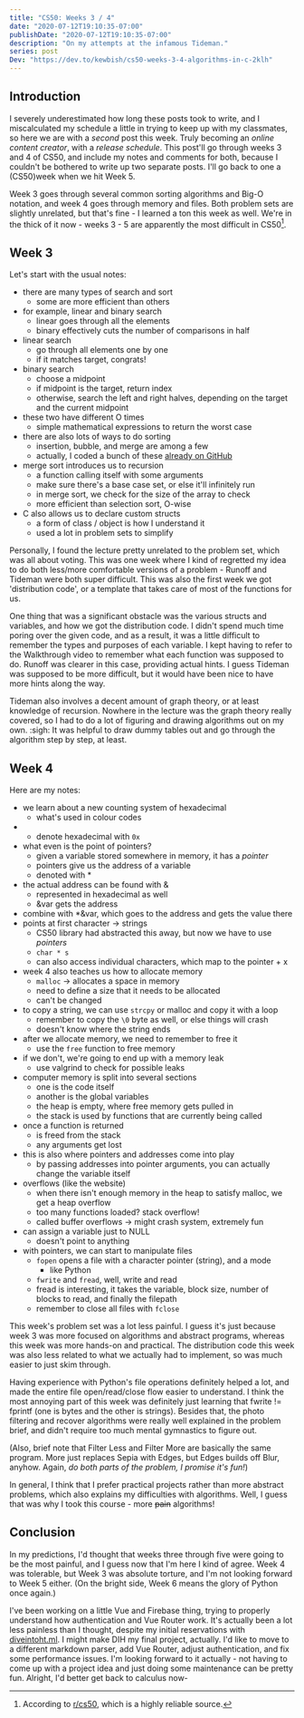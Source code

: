 ```yaml
---
title: "CS50: Weeks 3 / 4"
date: "2020-07-12T19:10:35-07:00"
publishDate: "2020-07-12T19:10:35-07:00"
description: "On my attempts at the infamous Tideman."
series: post
Dev: "https://dev.to/kewbish/cs50-weeks-3-4-algorithms-in-c-2klh"
---
```


## Introduction
I severely underestimated how long these posts took to write, and I miscalculated my schedule a little in trying to keep up with my classmates, so here we are with a *second* post this week. Truly becoming an *online content creator*, with a *release schedule*. This post'll go through weeks 3 and 4 of CS50, and include my notes and comments for both, because I couldn't be bothered to write up two separate posts. I'll go back to one a (CS50)week when we hit Week 5. 

Week 3 goes through several common sorting algorithms and Big-O notation, and week 4 goes through memory and files. Both problem sets are slightly unrelated, but that's fine - I learned a ton this week as well. We're in the thick of it now - weeks 3 - 5 are apparently the most difficult in CS50[^1].

## Week 3
Let's start with the usual notes:
- there are many types of search and sort
	- some are more efficient than others
- for example, linear and binary search
	- linear goes through all the elements
	- binary effectively cuts the number of comparisons in half
- linear search
	- go through all elements one by one
	- if it matches target, congrats!
- binary search
	- choose a midpoint
	- if midpoint is the target, return index
	- otherwise, search the left and right halves, depending on the target and the current midpoint
- these two have different O times
	- simple mathematical expressions to return the worst case
- there are also lots of ways to do sorting
	- insertion, bubble, and merge are among a few
	- actually, I coded a bunch of these [already on GitHub](https://github.com/kewbish/ka-algorithms)
- merge sort introduces us to recursion
	- a function calling itself with some arguments
	- make sure there's a base case set, or else it'll infinitely run
	- in merge sort, we check for the size of the array to check
	- more efficient than selection sort, O-wise
- C also allows us to declare custom structs
	- a form of class / object is how I understand it
	- used a lot in problem sets to simplify

Personally, I found the lecture pretty unrelated to the problem set, which was all about voting. This was one week where I kind of regretted my idea to do both less/more comfortable versions of a problem - Runoff and Tideman were both super difficult. This was also the first week we got 'distribution code', or a template that takes care of most of the functions for us.

One thing that was a significant obstacle was the various structs and variables, and how we got the distribution code. I didn't spend much time poring over the given code, and as a result, it was a little difficult to remember the types and purposes of each variable. I kept having to refer to the Walkthrough video to remember what each function was supposed to do. Runoff was clearer in this case, providing actual hints. I guess Tideman was supposed to be more difficult, but it would have been nice to have more hints along the way.

Tideman also involves a decent amount of graph theory, or at least knowledge of recursion. Nowhere in the lecture was the graph theory really covered, so I had to do a lot of figuring and drawing algorithms out on my own. :sigh: It was helpful to draw dummy tables out and go through the algorithm step by step, at least.

## Week 4
Here are my notes:
- we learn about a new counting system of hexadecimal
	- what's used in colour codes
- 	- denote hexadecimal with `0x`
- what even is the point of pointers?
	- given a variable stored somewhere in memory, it has a *pointer*
	- pointers give us the address of a variable
	- denoted with *
- the actual address can be found with &
	- represented in hexadecimal as well
	- &var gets the address
- combine with *&var, which goes to the address and gets the value there
- points at first character -> strings
	- CS50 library had abstracted this away, but now we have to use *pointers*
	- `char * s`
	- can also access individual characters, which map to the pointer + x
- week 4 also teaches us how to allocate memory
	- `malloc` -> allocates a space in memory
	- need to define a size that it needs to be allocated
	- can't be changed
- to copy a string, we can use `strcpy` or malloc and copy it with a loop
	- remember to copy the `\0` byte as well, or else things will crash
	- doesn't know where the string ends
- after we allocate memory, we need to remember to free it
	- use the `free` function to free memory
- if we don't, we're going to end up with a memory leak
	- use valgrind to check for possible leaks
- computer memory is split into several sections
	- one is the code itself
	- another is the global variables
	- the heap is empty, where free memory gets pulled in
	- the stack is used by functions that are currently being called
- once a function is returned
	- is freed from the stack
	- any arguments get lost
- this is also where pointers and addresses come into play
	- by passing addresses into pointer arguments, you can actually change the variable itself
- overflows (like the website)
	- when there isn't enough memory in the heap to satisfy malloc, we get a heap overflow
	- too many functions loaded? stack overflow!
	- called buffer overflows -> might crash system, extremely fun
- can assign a variable just to NULL
	- doesn't point to anything
- with pointers, we can start to manipulate files
	- `fopen` opens a file with a character pointer (string), and a mode
		- like Python
	- `fwrite` and `fread`, well, write and read
	- fread is interesting, it takes the variable, block size, number of blocks to read, and finally the filepath
	- remember to close all files with `fclose`

This week's problem set was a lot less painful. I guess it's just because week 3 was more focused on algorithms and abstract programs, whereas this week was more hands-on and practical. The distribution code this week was also less related to what we actually had to implement, so was much easier to just skim through.

Having experience with Python's file operations definitely helped a lot, and made the entire file open/read/close flow easier to understand. I think the most annoying part of this week was definitely just learning that fwrite != fprintf (one is bytes and the other is strings). Besides that, the photo filtering and recover algorithms were really well explained in the problem brief, and didn't require too much mental gymnastics to figure out. 

(Also, brief note that Filter Less and Filter More are basically the same program. More just replaces Sepia with Edges, but Edges builds off Blur, anyhow. Again, *do both parts of the problem, I promise it's fun!*)

In general, I think that I prefer practical projects rather than more abstract problems, which also explains my difficulties with algorithms. Well, I guess that was why I took this course - more ~~pain~~ algorithms!

## Conclusion
In my predictions, I'd thought that weeks three through five were going to be the most painful, and I guess now that I'm here I kind of agree. Week 4 was tolerable, but Week 3 was absolute torture, and I'm not looking forward to Week 5 either. (On the bright side, Week 6 means the glory of Python once again.)

I've been working on a little Vue and Firebase thing, trying to properly understand how authentication and Vue Router work. It's actually been a lot less painless than I thought, despite my initial reservations with [diveintoht.ml](https://diveintoht.ml). I might make DIH my final project, actually. I'd like to move to a different markdown parser, add Vue Router, adjust authentication, and fix some performance issues. I'm looking forward to it actually - not having to come up with a project idea and just doing some maintenance can be pretty fun. Alright, I'd better get back to calculus now-

[^1]: According to [r/cs50](http://reddit.com/r/cs50), which is a highly reliable source.
